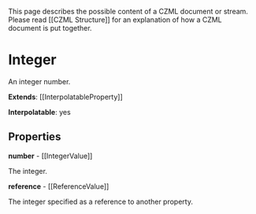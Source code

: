 This page describes the possible content of a CZML document or stream.  Please read [[CZML Structure]] for an explanation of how a CZML document is put together.

# Integer

An integer number.

**Extends**: [[InterpolatableProperty]]

**Interpolatable**: yes

## Properties

**number** - [[IntegerValue]]

The integer.


**reference** - [[ReferenceValue]]

The integer specified as a reference to another property.


